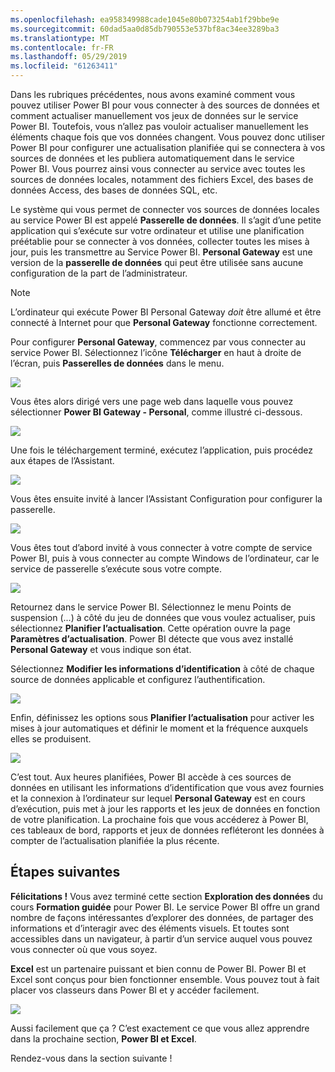 ```yaml
---
ms.openlocfilehash: ea958349988cade1045e80b073254ab1f29bbe9e
ms.sourcegitcommit: 60dad5aa0d85db790553e537bf8ac34ee3289ba3
ms.translationtype: MT
ms.contentlocale: fr-FR
ms.lasthandoff: 05/29/2019
ms.locfileid: "61263411"
---
```

Dans les rubriques précédentes, nous avons examiné comment vous pouvez utiliser Power BI pour vous connecter à des sources de données et comment actualiser manuellement vos jeux de données sur le service Power BI. Toutefois, vous n’allez pas vouloir actualiser manuellement les éléments chaque fois que vos données changent. Vous pouvez donc utiliser Power BI pour configurer une actualisation planifiée qui se connectera à vos sources de données et les publiera automatiquement dans le service Power BI. Vous pourrez ainsi vous connecter au service avec toutes les sources de données locales, notamment des fichiers Excel, des bases de données Access, des bases de données SQL, etc.

Le système qui vous permet de connecter vos sources de données locales au service Power BI est appelé **Passerelle de données**. Il s’agit d’une petite application qui s’exécute sur votre ordinateur et utilise une planification préétablie pour se connecter à vos données, collecter toutes les mises à jour, puis les transmettre au Service Power BI. **Personal Gateway** est une version de la **passerelle de données** qui peut être utilisée sans aucune configuration de la part de l’administrateur.

>[!NOTE]
>L’ordinateur qui exécute Power BI Personal Gateway *doit* être allumé et être connecté à Internet pour que **Personal Gateway** fonctionne correctement.
> 

Pour configurer **Personal Gateway**, commencez par vous connecter au service Power BI. Sélectionnez l’icône **Télécharger** en haut à droite de l’écran, puis **Passerelles de données** dans le menu.

![](media/4-6-install-configure-personal-gateway/4-6_1b.png)

Vous êtes alors dirigé vers une page web dans laquelle vous pouvez sélectionner **Power BI Gateway - Personal**, comme illustré ci-dessous.

![](media/4-6-install-configure-personal-gateway/4-6_2b.png)

Une fois le téléchargement terminé, exécutez l’application, puis procédez aux étapes de l’Assistant.

![](media/4-6-install-configure-personal-gateway/4-6_3a.png)

Vous êtes ensuite invité à lancer l’Assistant Configuration pour configurer la passerelle.

![](media/4-6-install-configure-personal-gateway/4-6_3b.png)

Vous êtes tout d’abord invité à vous connecter à votre compte de service Power BI, puis à vous connecter au compte Windows de l’ordinateur, car le service de passerelle s’exécute sous votre compte.

![](media/4-6-install-configure-personal-gateway/4-6_3c.png)

Retournez dans le service Power BI. Sélectionnez le menu Points de suspension (...) à côté du jeu de données que vous voulez actualiser, puis sélectionnez **Planifier l’actualisation**. Cette opération ouvre la page **Paramètres d’actualisation**. Power BI détecte que vous avez installé **Personal Gateway** et vous indique son état.

Sélectionnez **Modifier les informations d’identification** à côté de chaque source de données applicable et configurez l’authentification.

![](media/4-6-install-configure-personal-gateway/4-6_6.png)

Enfin, définissez les options sous **Planifier l’actualisation** pour activer les mises à jour automatiques et définir le moment et la fréquence auxquels elles se produisent.

![](media/4-6-install-configure-personal-gateway/4-6_7.png)

C’est tout. Aux heures planifiées, Power BI accède à ces sources de données en utilisant les informations d’identification que vous avez fournies et la connexion à l’ordinateur sur lequel **Personal Gateway** est en cours d’exécution, puis met à jour les rapports et les jeux de données en fonction de votre planification. La prochaine fois que vous accéderez à Power BI, ces tableaux de bord, rapports et jeux de données refléteront les données à compter de l’actualisation planifiée la plus récente.

## <a name="next-steps"></a>Étapes suivantes
**Félicitations !** Vous avez terminé cette section **Exploration des données** du cours **Formation guidée** pour Power BI. Le service Power BI offre un grand nombre de façons intéressantes d’explorer des données, de partager des informations et d’interagir avec des éléments visuels. Et toutes sont accessibles dans un navigateur, à partir d’un service auquel vous pouvez vous connecter où que vous soyez.

**Excel** est un partenaire puissant et bien connu de Power BI. Power BI et Excel sont conçus pour bien fonctionner ensemble. Vous pouvez tout à fait placer vos classeurs dans Power BI et y accéder facilement.

![](media/4-6-install-configure-personal-gateway/5-1_1.png)

Aussi facilement que ça ? C’est exactement ce que vous allez apprendre dans la prochaine section, **Power BI et Excel**.

Rendez-vous dans la section suivante !

